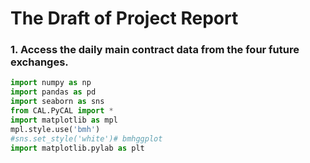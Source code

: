 # The Draft of Project Report
### 1. Access the daily main contract data from the four future exchanges.
```python
import numpy as np
import pandas as pd
import seaborn as sns
from CAL.PyCAL import *
import matplotlib as mpl
mpl.style.use('bmh')
#sns.set_style('white')# bmhggplot
import matplotlib.pylab as plt
```
